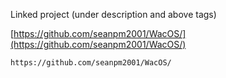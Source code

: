 
Linked project (under description and above tags)

[https://github.com/seanpm2001/WacOS/](https://github.com/seanpm2001/WacOS/)

```
https://github.com/seanpm2001/WacOS/
```
